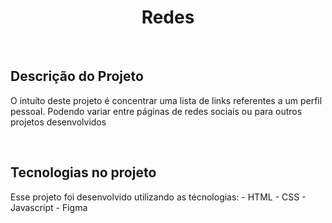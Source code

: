 <h1 align ='center'>Redes</h1>
<br>
<h2>Descrição do Projeto</h2>
<p>O intuíto deste projeto é concentrar uma lista de links referentes a um perfil pessoal. Podendo variar entre páginas de redes sociais ou para outros projetos desenvolvidos</p>
<br>
<h2>Tecnologias no projeto</h2>
Esse projeto foi desenvolvido utilizando as técnologias:
- HTML
- CSS
- Javascript 
- Figma

